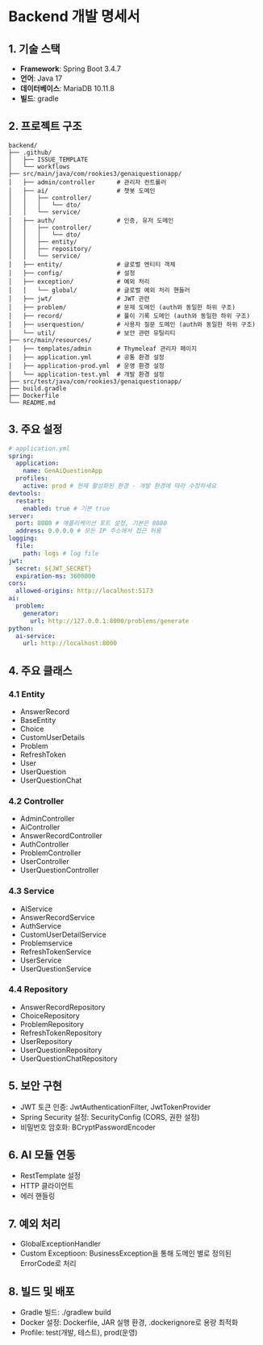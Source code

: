 # Backend 개발 명세서

## 1. 기술 스택

- **Framework**: Spring Boot 3.4.7
- **언어**: Java 17
- **데이터베이스**: MariaDB 10.11.8
- **빌드**: gradle

## 2. 프로젝트 구조

```
backend/
├── .github/
│   ├── ISSUE_TEMPLATE
│   └── workflows
├── src/main/java/com/rookies3/genaiquestionapp/
│   ├── admin/controller      # 관리자 컨트롤러
│   ├── ai/                   # 챗봇 도메인
│   │   ├── controller/
│   │   │   └── dto/
│   │   └── service/
│   ├── auth/                 # 인증, 유저 도메인
│   │   ├── controller/
│   │   │   └── dto/
│   │   ├── entity/
│   │   ├── repository/
│   │   └── service/
│   ├── entity/               # 글로벌 엔티티 객체
│   ├── config/               # 설정
│   ├── exception/            # 예외 처리
│   │   └── global/           # 글로벌 예외 처리 핸들러
│   ├── jwt/                  # JWT 관련
│   ├── problem/              # 문제 도메인 (auth와 동일한 하위 구조)
│   ├── record/               # 풀이 기록 도메인 (auth와 동일한 하위 구조)
│   ├── userquestion/         # 사용자 질문 도메인 (auth와 동일한 하위 구조)
│   └── util/                 # 보안 관련 유틸리티
├── src/main/resources/
│   ├── templates/admin       # Thymeleaf 관리자 페이지
│   ├── application.yml       # 공통 환경 설정
│   ├── application-prod.yml  # 운영 환경 설정
│   └── application-test.yml  # 개발 환경 설정
├── src/test/java/com/rookies3/genaiquestionapp/
├── build.gradle
├── Dockerfile
└── README.md
```

## 3. 주요 설정

```yaml
# application.yml
spring:
  application:
    name: GenAiQuestionApp
  profiles:
    active: prod # 현재 활성화된 환경 - 개발 환경에 따라 수정하세요
devtools:
  restart:
    enabled: true # 기본 true
server:
  port: 8080 # 애플리케이션 포트 설정, 기본은 8080
  address: 0.0.0.0 # 모든 IP 주소에서 접근 허용
logging:
  file:
    path: logs # log file
jwt:
  secret: ${JWT_SECRET}
  expiration-ms: 3600000
cors:
  allowed-origins: http://localhost:5173
ai:
  problem:
    generator:
      url: http://127.0.0.1:8000/problems/generate
python:
  ai-service:
    url: http://localhost:8000
```

## 4. 주요 클래스

### 4.1 Entity

- AnswerRecord
- BaseEntity
- Choice
- CustomUserDetails
- Problem
- RefreshToken
- User
- UserQuestion
- UserQuestionChat

### 4.2 Controller

- AdminController
- AiController
- AnswerRecordController
- AuthController
- ProblemController
- UserController
- UserQuestionController

### 4.3 Service

- AIService
- AnswerRecordService
- AuthService
- CustomUserDetailService
- Problemservice
- RefreshTokenService
- UserService
- UserQuestionService

### 4.4 Repository

- AnswerRecordRepository
- ChoiceRepository
- ProblemRepository
- RefreshTokenRepository
- UserRepository
- UserQuestionRepository
- UserQuestionChatRepository

## 5. 보안 구현

- JWT 토큰 인증: JwtAuthenticationFilter, JwtTokenProvider
- Spring Security 설정: SecurityConfig (CORS, 권한 설정)
- 비밀번호 암호화: BCryptPasswordEncoder

## 6. AI 모듈 연동

- RestTemplate 설정
- HTTP 클라이언트
- 에러 핸들링

## 7. 예외 처리

- GlobalExceptionHandler
- Custom Exceptioon: BusinessException을 통해 도메인 별로 정의된 ErrorCode로 처리

## 8. 빌드 및 배포

- Gradle 빌드: ./gradlew build
- Docker 설정: Dockerfile, JAR 실행 환경, .dockerignore로 용량 최적화
- Profile: test(개발, 테스트), prod(운영)

